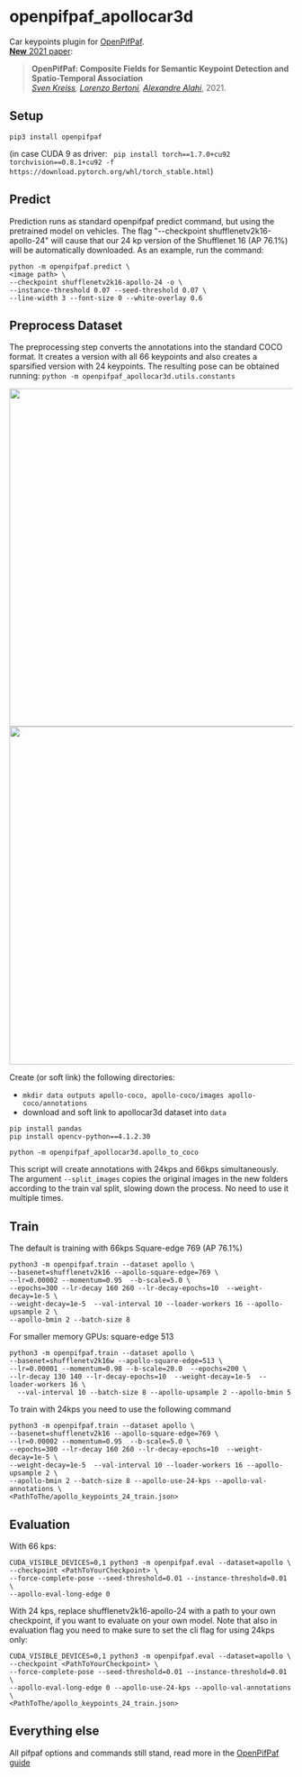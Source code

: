 # openpifpaf_apollocar3d

Car keypoints plugin for [OpenPifPaf](https://github.com/vita-epfl/openpifpaf).<br />
[__New__ 2021 paper](https://arxiv.org/abs/2103.02440):

> __OpenPifPaf: Composite Fields for Semantic Keypoint Detection and Spatio-Temporal Association__<br />
> _[Sven Kreiss](https://www.svenkreiss.com), [Lorenzo Bertoni](https://scholar.google.com/citations?user=f-4YHeMAAAAJ&hl=en), [Alexandre Alahi](https://scholar.google.com/citations?user=UIhXQ64AAAAJ&hl=en)_, 2021.
>

## Setup

```
pip3 install openpifpaf
```

(in case CUDA 9 as driver: 
` pip install torch==1.7.0+cu92 torchvision==0.8.1+cu92 -f https://download.pytorch.org/whl/torch_stable.html`)

## Predict 
Prediction runs as standard openpifpaf predict command, but using the pretrained model on vehicles. The flag "--checkpoint shufflenetv2k16-apollo-24" will cause that our 24 kp version of the Shufflenet 16 (AP 76.1%) will be automatically downloaded. As an example, run the command:
```
python -m openpifpaf.predict \
<image path> \
--checkpoint shufflenetv2k16-apollo-24 -o \
--instance-threshold 0.07 --seed-threshold 0.07 \
--line-width 3 --font-size 0 --white-overlay 0.6 
```

## Preprocess Dataset
The preprocessing step converts the annotations into the standard COCO format. It creates a version with all 66 keypoints and also creates a sparsified version with 24 keypoints. The resulting pose can be obtained running:
`python -m openpifpaf_apollocar3d.utils.constants`

<img src="docs/CAR_24_Pose.gif" width="600"/>
<img src="docs/CAR_66_Pose.gif" width="600"/>

Create (or soft link) the following directories:
* `mkdir data outputs apollo-coco, apollo-coco/images apollo-coco/annotations`
* download and soft link to apollocar3d dataset into `data`
    
```
pip install pandas
pip install opencv-python==4.1.2.30
```
```
python -m openpifpaf_apollocar3d.apollo_to_coco
```

This script will create annotations with 24kps and 66kps simultaneously. The argument `--split_images` copies the original images in the new folders according to the train val split, slowing down the process. No need to use it multiple times.


## Train
The default is training with 66kps
Square-edge 769 (AP 76.1%)

```
python3 -m openpifpaf.train --dataset apollo \
--basenet=shufflenetv2k16 --apollo-square-edge=769 \
--lr=0.00002 --momentum=0.95  --b-scale=5.0 \
--epochs=300 --lr-decay 160 260 --lr-decay-epochs=10  --weight-decay=1e-5 \
--weight-decay=1e-5  --val-interval 10 --loader-workers 16 --apollo-upsample 2 \
--apollo-bmin 2 --batch-size 8
```

For smaller memory GPUs: square-edge 513

```
python3 -m openpifpaf.train --dataset apollo \
--basenet=shufflenetv2k16w --apollo-square-edge=513 \
--lr=0.00001 --momentum=0.98 --b-scale=20.0  --epochs=200 \
--lr-decay 130 140 --lr-decay-epochs=10  --weight-decay=1e-5  --loader-workers 16 \
  --val-interval 10 --batch-size 8 --apollo-upsample 2 --apollo-bmin 5
```

To train with 24kps you need to use the following command

```
python3 -m openpifpaf.train --dataset apollo \
--basenet=shufflenetv2k16 --apollo-square-edge=769 \
--lr=0.00002 --momentum=0.95  --b-scale=5.0 \
--epochs=300 --lr-decay 160 260 --lr-decay-epochs=10  --weight-decay=1e-5 \
--weight-decay=1e-5  --val-interval 10 --loader-workers 16 --apollo-upsample 2 \
--apollo-bmin 2 --batch-size 8 --apollo-use-24-kps --apollo-val-annotations \
<PathToThe/apollo_keypoints_24_train.json>
```


## Evaluation
With 66 kps:
```
CUDA_VISIBLE_DEVICES=0,1 python3 -m openpifpaf.eval --dataset=apollo \
--checkpoint <PathToYourCheckpoint> \
--force-complete-pose --seed-threshold=0.01 --instance-threshold=0.01 \
--apollo-eval-long-edge 0
```

With 24 kps, replace shufflenetv2k16-apollo-24 with a path to your own checkpoint, if you want to evaluate on your own model. Note that also in evaluation flag you need to make sure to set the cli flag for using 24kps only:
```
CUDA_VISIBLE_DEVICES=0,1 python3 -m openpifpaf.eval --dataset=apollo \
--checkpoint <PathToYourCheckpoint> \
--force-complete-pose --seed-threshold=0.01 --instance-threshold=0.01 \
--apollo-eval-long-edge 0 --apollo-use-24-kps --apollo-val-annotations \
<PathToThe/apollo_keypoints_24_train.json>
```

## Everything else
All pifpaf options and commands still stand, read more in the
[OpenPifPaf guide](https://vita-epfl.github.io/openpifpaf/intro.html)
